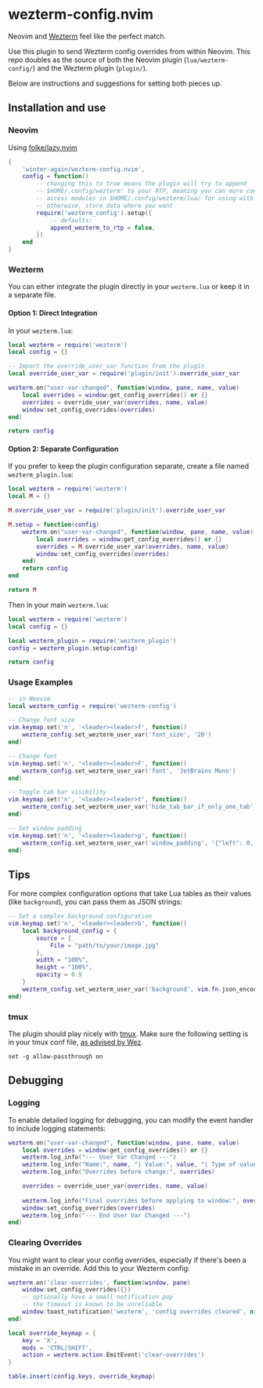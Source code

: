 # wezterm-config.nvim

Neovim and [Wezterm](https://github.com/wez/wezterm) feel like the perfect match. 

Use this plugin to send Wezterm config overrides from within Neovim. This repo doubles as the source of both the Neovim plugin (`lua/wezterm-config/`) and the Wezterm plugin (`plugin/`). 

Below are instructions and suggestions for setting both pieces up.

## Installation and use

### Neovim

Using [folke/lazy.nvim](https://github.com/folke/lazy.nvim)

```lua
{
    'winter-again/wezterm-config.nvim',
    config = function()
        -- changing this to true means the plugin will try to append
        -- $HOME/.config/wezterm' to your RTP, meaning you can more conveniently
        -- access modules in $HOME/.config/wezterm/lua/ for using with this plugin
        -- otherwise, store data where you want
        require('wezterm_config').setup({
            -- defaults:
            append_wezterm_to_rtp = false,
        })
    end
}
```

### Wezterm

You can either integrate the plugin directly in your `wezterm.lua` or keep it in a separate file.

#### Option 1: Direct Integration

In your `wezterm.lua`:

```lua
local wezterm = require('wezterm')
local config = {}

-- Import the override_user_var function from the plugin
local override_user_var = require('plugin/init').override_user_var

wezterm.on("user-var-changed", function(window, pane, name, value)
    local overrides = window:get_config_overrides() or {}
    overrides = override_user_var(overrides, name, value)
    window:set_config_overrides(overrides)
end)

return config
```

#### Option 2: Separate Configuration

If you prefer to keep the plugin configuration separate, create a file named `wezterm_plugin.lua`:

```lua
local wezterm = require('wezterm')
local M = {}

M.override_user_var = require('plugin/init').override_user_var

M.setup = function(config)
    wezterm.on("user-var-changed", function(window, pane, name, value)
        local overrides = window:get_config_overrides() or {}
        overrides = M.override_user_var(overrides, name, value)
        window:set_config_overrides(overrides)
    end)
    return config
end

return M
```

Then in your main `wezterm.lua`:

```lua
local wezterm = require('wezterm')
local config = {}

local wezterm_plugin = require('wezterm_plugin')
config = wezterm_plugin.setup(config)

return config
```

### Usage Examples

```lua
-- in Neovim
local wezterm_config = require('wezterm-config')

-- Change font size
vim.keymap.set('n', '<leader><leader>f', function()
    wezterm_config.set_wezterm_user_var('font_size', '20')
end)

-- Change font
vim.keymap.set('n', '<leader><leader>F', function()
    wezterm_config.set_wezterm_user_var('font', 'JetBrains Mono')
end)

-- Toggle tab bar visibility
vim.keymap.set('n', '<leader><leader>t', function()
    wezterm_config.set_wezterm_user_var('hide_tab_bar_if_only_one_tab', 'true')
end)

-- Set window padding
vim.keymap.set('n', '<leader><leader>p', function()
    wezterm_config.set_wezterm_user_var('window_padding', '{"left": 0, "right": 0, "top": 0, "bottom": 0}')
end)
```

## Tips

For more complex configuration options that take Lua tables as their values (like `background`), you can pass them as JSON strings:

```lua
-- Set a complex background configuration
vim.keymap.set('n', '<leader><leader>b', function()
    local background_config = {
        source = {
            File = "path/to/your/image.jpg"
        },
        width = "100%",
        height = "100%",
        opacity = 0.9
    }
    wezterm_config.set_wezterm_user_var('background', vim.fn.json_encode(background_config))
end)
```

### tmux

The plugin should play nicely with [tmux](https://github.com/tmux/tmux). Make sure the following setting is in your tmux conf file, [as advised by Wez](https://wezfurlong.org/wezterm/recipes/passing-data.html#user-vars).

```
set -g allow-passthrough on
```

## Debugging

### Logging

To enable detailed logging for debugging, you can modify the event handler to include logging statements:

```lua
wezterm.on("user-var-changed", function(window, pane, name, value)
    local overrides = window:get_config_overrides() or {}
    wezterm.log_info("--- User Var Changed ---")
    wezterm.log_info("Name:", name, "| Value:", value, "| Type of value:", type(value))
    wezterm.log_info("Overrides before change:", overrides)

    overrides = override_user_var(overrides, name, value)
    
    wezterm.log_info("Final overrides before applying to window:", overrides)
    window:set_config_overrides(overrides)
    wezterm.log_info("--- End User Var Changed ---")
end)
```

### Clearing Overrides

You might want to clear your config overrides, especially if there's been a mistake in an override. Add this to your Wezterm config:

```lua
wezterm.on('clear-overrides', function(window, pane)
    window:set_config_overrides({})
    -- optionally have a small notification pop
    -- the timeout is known to be unreliable
    window:toast_notification('wezterm', 'config overrides cleared', nil, 2000)
end)

local override_keymap = {
    key = 'X',
    mods = 'CTRL|SHIFT',
    action = wezterm.action.EmitEvent('clear-overrides')
}

table.insert(config.keys, override_keymap)
```

